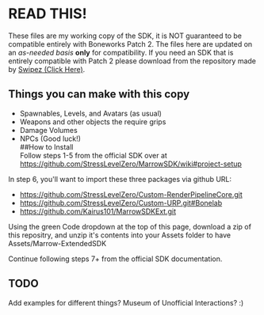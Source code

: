 # READ THIS!  
These files are my working copy of the SDK, it is NOT guaranteed to be compatible entirely with Boneworks Patch 2. The files here are updated on an *as-needed basis* **only** for compatibility. If you need an SDK that is entirely compatible with Patch 2 please download from the repository made by [Swipez (Click Here)](https://github.com/notnotnotswipez/Marrow-ExtendedSDK-PATCH-2).  
## Things you can make with this copy  
- Spawnables, Levels, and Avatars (as usual)  
- Weapons and other objects the require grips  
- Damage Volumes  
- NPCs (Good luck!)  
##How to Install  
Follow steps 1-5 from the official SDK over at https://github.com/StressLevelZero/MarrowSDK/wiki#project-setup  
  
In step 6, you'll want to import these three packages via github URL:  
  
- https://github.com/StressLevelZero/Custom-RenderPipelineCore.git  
- https://github.com/StressLevelZero/Custom-URP.git#Bonelab  
- https://github.com/Kairus101/MarrowSDKExt.git  
  
Using the green Code dropdown at the top of this page, download a zip of this repositry, and unzip it's contents into your Assets folder to have Assets/Marrow-ExtendedSDK  
  
Continue following steps 7+ from the official SDK documentation.  
## TODO
Add examples for different things?
Museum of Unofficial Interactions? :)